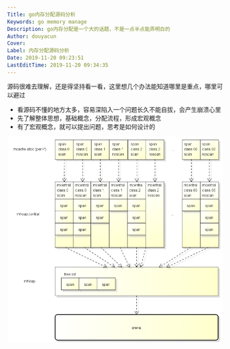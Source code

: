 ```yaml
---
Title: go内存分配源码分析
Keywords: go memory manage
Description: go内存分配是一个大的话题，不是一点半点能弄明白的
Author: douyacun
Cover: 
Label: 内存分配源码分析
Date: 2019-11-20 09:23:51
LastEditTime: 2019-11-20 09:34:35
---
```

源码很难去理解，还是得坚持看一看，这里想几个办法能知道哪里是重点，哪里可以避过
- 看源码不懂的地方太多，容易深陷入一个问题长久不能自拔，会产生崩溃心里
- 先了解整体思想，基础概念，分配流程，形成宏观概念
- 有了宏观概念，就可以提出问题，思考是如何设计的


![](assert/go-内存分配-三阶段分配.png)